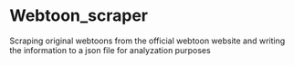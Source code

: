 # Webtoon_scraper

Scraping original webtoons from the official webtoon website and writing the information to a json file for analyzation purposes
